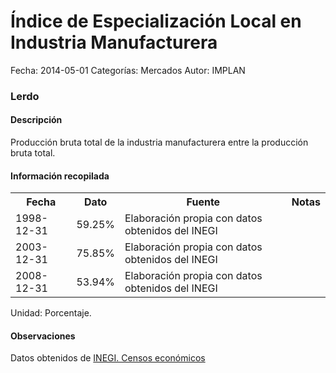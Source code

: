 Índice de Especialización Local en Industria Manufacturera
=====

Fecha: 2014-05-01
Categorías: Mercados
Autor: IMPLAN

### Lerdo

#### Descripción

Producción bruta total de la industria manufacturera entre la producción bruta total.

#### Información recopilada

<table class="table table-hover table-bordered">
  <tr><th>Fecha</th><th>Dato</th><th>Fuente</th><th>Notas</th></tr>
  <tr><td>1998-12-31</td><td>59.25%</td><td>Elaboración propia con datos obtenidos del INEGI</td><td></td></tr>
  <tr><td>2003-12-31</td><td>75.85%</td><td>Elaboración propia con datos obtenidos del INEGI</td><td></td></tr>
  <tr><td>2008-12-31</td><td>53.94%</td><td>Elaboración propia con datos obtenidos del INEGI</td><td></td></tr>
</table>

Unidad: Porcentaje.

#### Observaciones

Datos obtenidos de [INEGI. Censos económicos](http://www3.inegi.org.mx/sistemas/saic/)
